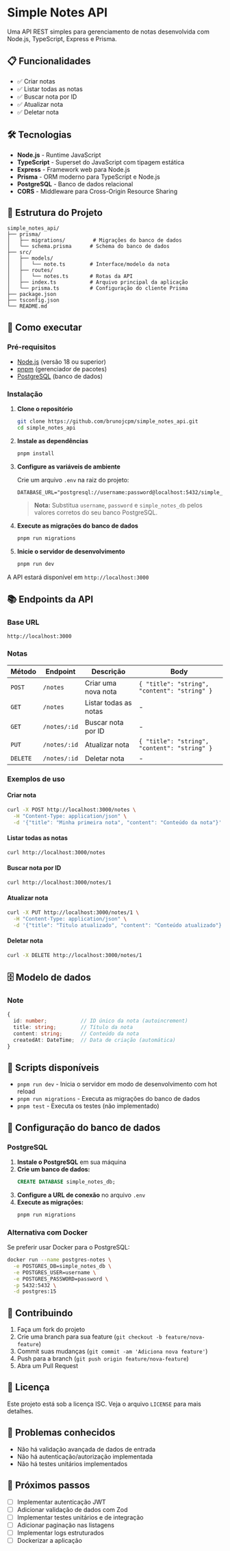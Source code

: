 # Simple Notes API

Uma API REST simples para gerenciamento de notas desenvolvida com Node.js, TypeScript, Express e Prisma.

## 📋 Funcionalidades

- ✅ Criar notas
- ✅ Listar todas as notas
- ✅ Buscar nota por ID
- ✅ Atualizar nota
- ✅ Deletar nota

## 🛠 Tecnologias

- **Node.js** - Runtime JavaScript
- **TypeScript** - Superset do JavaScript com tipagem estática
- **Express** - Framework web para Node.js
- **Prisma** - ORM moderno para TypeScript e Node.js
- **PostgreSQL** - Banco de dados relacional
- **CORS** - Middleware para Cross-Origin Resource Sharing

## 📁 Estrutura do Projeto

```
simple_notes_api/
├── prisma/
│   ├── migrations/         # Migrações do banco de dados
│   └── schema.prisma      # Schema do banco de dados
├── src/
│   ├── models/
│   │   └── note.ts        # Interface/modelo da nota
│   ├── routes/
│   │   └── notes.ts       # Rotas da API
│   ├── index.ts           # Arquivo principal da aplicação
│   └── prisma.ts          # Configuração do cliente Prisma
├── package.json
├── tsconfig.json
└── README.md
```

## 🚀 Como executar

### Pré-requisitos

- [Node.js](https://nodejs.org/) (versão 18 ou superior)
- [pnpm](https://pnpm.io/) (gerenciador de pacotes)
- [PostgreSQL](https://www.postgresql.org/) (banco de dados)

### Instalação

1. **Clone o repositório**
   ```bash
   git clone https://github.com/brunojcpm/simple_notes_api.git
   cd simple_notes_api
   ```

2. **Instale as dependências**
   ```bash
   pnpm install
   ```

3. **Configure as variáveis de ambiente**
   
   Crie um arquivo `.env` na raiz do projeto:
   ```env
   DATABASE_URL="postgresql://username:password@localhost:5432/simple_notes_db"
   ```
   
   > **Nota:** Substitua `username`, `password` e `simple_notes_db` pelos valores corretos do seu banco PostgreSQL.

4. **Execute as migrações do banco de dados**
   ```bash
   pnpm run migrations
   ```

5. **Inicie o servidor de desenvolvimento**
   ```bash
   pnpm run dev
   ```

A API estará disponível em `http://localhost:3000`

## 📚 Endpoints da API

### Base URL
```
http://localhost:3000
```

### Notas

| Método | Endpoint | Descrição | Body |
|--------|----------|-----------|------|
| `POST` | `/notes` | Criar uma nova nota | `{ "title": "string", "content": "string" }` |
| `GET` | `/notes` | Listar todas as notas | - |
| `GET` | `/notes/:id` | Buscar nota por ID | - |
| `PUT` | `/notes/:id` | Atualizar nota | `{ "title": "string", "content": "string" }` |
| `DELETE` | `/notes/:id` | Deletar nota | - |

### Exemplos de uso

#### Criar nota
```bash
curl -X POST http://localhost:3000/notes \
  -H "Content-Type: application/json" \
  -d '{"title": "Minha primeira nota", "content": "Conteúdo da nota"}'
```

#### Listar todas as notas
```bash
curl http://localhost:3000/notes
```

#### Buscar nota por ID
```bash
curl http://localhost:3000/notes/1
```

#### Atualizar nota
```bash
curl -X PUT http://localhost:3000/notes/1 \
  -H "Content-Type: application/json" \
  -d '{"title": "Título atualizado", "content": "Conteúdo atualizado"}'
```

#### Deletar nota
```bash
curl -X DELETE http://localhost:3000/notes/1
```

## 🗄 Modelo de dados

### Note
```typescript
{
  id: number;           // ID único da nota (autoincrement)
  title: string;        // Título da nota
  content: string;      // Conteúdo da nota
  createdAt: DateTime;  // Data de criação (automática)
}
```

## 📝 Scripts disponíveis

- `pnpm run dev` - Inicia o servidor em modo de desenvolvimento com hot reload
- `pnpm run migrations` - Executa as migrações do banco de dados
- `pnpm test` - Executa os testes (não implementado)

## 🔧 Configuração do banco de dados

### PostgreSQL

1. **Instale o PostgreSQL** em sua máquina
2. **Crie um banco de dados:**
   ```sql
   CREATE DATABASE simple_notes_db;
   ```
3. **Configure a URL de conexão** no arquivo `.env`
4. **Execute as migrações:**
   ```bash
   pnpm run migrations
   ```

### Alternativa com Docker

Se preferir usar Docker para o PostgreSQL:

```bash
docker run --name postgres-notes \
  -e POSTGRES_DB=simple_notes_db \
  -e POSTGRES_USER=username \
  -e POSTGRES_PASSWORD=password \
  -p 5432:5432 \
  -d postgres:15
```

## 🤝 Contribuindo

1. Faça um fork do projeto
2. Crie uma branch para sua feature (`git checkout -b feature/nova-feature`)
3. Commit suas mudanças (`git commit -am 'Adiciona nova feature'`)
4. Push para a branch (`git push origin feature/nova-feature`)
5. Abra um Pull Request

## 📄 Licença

Este projeto está sob a licença ISC. Veja o arquivo `LICENSE` para mais detalhes.

## 🐛 Problemas conhecidos

- Não há validação avançada de dados de entrada
- Não há autenticação/autorização implementada
- Não há testes unitários implementados

## 🔮 Próximos passos

- [ ] Implementar autenticação JWT
- [ ] Adicionar validação de dados com Zod
- [ ] Implementar testes unitários e de integração
- [ ] Adicionar paginação nas listagens
- [ ] Implementar logs estruturados
- [ ] Dockerizar a aplicação
